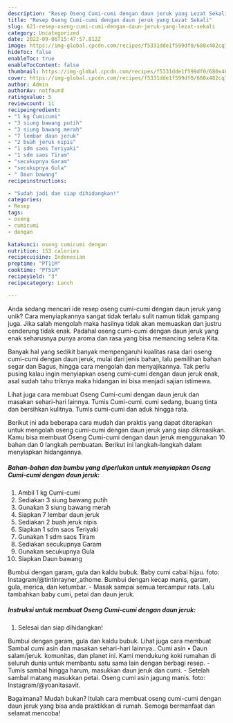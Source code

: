 ```yaml
---
description: "Resep Oseng Cumi-cumi dengan daun jeruk yang Lezat Sekali"
title: "Resep Oseng Cumi-cumi dengan daun jeruk yang Lezat Sekali"
slug: 621-resep-oseng-cumi-cumi-dengan-daun-jeruk-yang-lezat-sekali
category: Uncategorized
date: 2022-09-06T15:47:57.812Z
image: https://img-global.cpcdn.com/recipes/f5331dde1f599df0/680x482cq70/oseng-cumi-cumi-dengan-daun-jeruk-foto-resep-utama.jpg
hideToc: false
enableToc: true
enableTocContent: false
thumbnail: https://img-global.cpcdn.com/recipes/f5331dde1f599df0/680x482cq70/oseng-cumi-cumi-dengan-daun-jeruk-foto-resep-utama.jpg
cover: https://img-global.cpcdn.com/recipes/f5331dde1f599df0/680x482cq70/oseng-cumi-cumi-dengan-daun-jeruk-foto-resep-utama.jpg
author: Admin
authorAv: notfound
ratingvalue: 5
reviewcount: 11
recipeingredient:
- "1 kg Cumicumi"
- "3 siung bawang putih"
- "3 siung bawang merah"
- "7 lembar daun jeruk"
- "2 buah jeruk nipis"
- "1 sdm saos Teriyaki"
- "1 sdm saos Tiram"
- "secukupnya Garam"
- "secukupnya Gula"
- " Daun bawang"
recipeinstructions:

- "Sudah jadi dan siap dihidangkan!"
categories:
- Resep
tags:
- oseng
- cumicumi
- dengan

katakunci: oseng cumicumi dengan 
nutrition: 153 calories
recipecuisine: Indonesian
preptime: "PT11M"
cooktime: "PT51M"
recipeyield: "3"
recipecategory: Lunch

---
```





Anda sedang mencari ide resep oseng cumi-cumi dengan daun jeruk yang unik? Cara menyiapkannya sangat tidak terlalu sulit namun tidak gampang juga. Jika salah mengolah maka hasilnya tidak akan memuaskan dan justru cenderung tidak enak. Padahal oseng cumi-cumi dengan daun jeruk yang enak seharusnya punya aroma dan rasa yang bisa memancing selera Kita.





Banyak hal yang sedikit banyak mempengaruhi kualitas rasa dari oseng cumi-cumi dengan daun jeruk, mulai dari jenis bahan, lalu pemilihan bahan segar dan Bagus, hingga cara mengolah dan menyajikannya. Tak perlu pusing kalau ingin menyiapkan oseng cumi-cumi dengan daun jeruk enak,      asal sudah tahu triknya maka hidangan ini bisa menjadi sajian istimewa.














Lihat juga cara membuat Oseng Cumi-cumi dengan daun jeruk dan masakan sehari-hari lainnya. Tumis Cumi-cumi. cumi sedang, buang tinta dan bersihkan kulitnya. Tumis cumi-cumi dan aduk hingga rata.






Berikut ini ada beberapa cara mudah dan praktis yang dapat diterapkan untuk mengolah oseng cumi-cumi dengan daun jeruk yang siap dikreasikan. Kamu bisa membuat Oseng Cumi-cumi dengan daun jeruk menggunakan 10 bahan dan 0 langkah pembuatan. Berikut ini langkah-langkah dalam menyiapkan hidangannya.

<!--inarticleads1-->

##### Bahan-bahan dan bumbu yang diperlukan untuk menyiapkan Oseng Cumi-cumi dengan daun jeruk:

1. Ambil 1 kg Cumi-cumi
1. Sediakan 3 siung bawang putih
1. Gunakan 3 siung bawang merah
1. Siapkan 7 lembar daun jeruk
1. Sediakan 2 buah jeruk nipis
1. Siapkan 1 sdm saos Teriyaki
1. Gunakan 1 sdm saos Tiram
1. Sediakan secukupnya Garam
1. Gunakan secukupnya Gula
1. Siapkan  Daun bawang


Bumbui dengan garam, gula dan kaldu bubuk. Baby cumi cabai hijau. foto: Instagram/@tintinrayner_athome. Bumbui dengan kecap manis, garam, gula, merica, dan ketumbar. - Masak sampai semua tercampur rata. Lalu tambahkan baby cumi, petai dan daun jeruk. 

<!--inarticleads2-->

##### Instruksi untuk membuat Oseng Cumi-cumi dengan daun jeruk:


1. Selesai dan siap dihidangkan!

Bumbui dengan garam, gula dan kaldu bubuk. Lihat juga cara membuat Sambal cumi asin dan masakan sehari-hari lainnya.. Cumi asin • Daun salam/jeruk. komunitas, dan planet ini. Kami mendukung koki rumahan di seluruh dunia untuk membantu satu sama lain dengan berbagi resep. - Tumis sambal hingga harum, masukkan daun jeruk dan cumi. - Setelah sambal matang masukkan petai. Oseng cumi asin jagung manis. foto: Instagram/@yoanitasavit. 

Bagaimana? Mudah bukan? Itulah cara membuat oseng cumi-cumi dengan daun jeruk yang bisa anda praktikkan di rumah. Semoga bermanfaat dan selamat mencoba!
